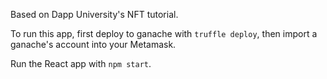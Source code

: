 Based on Dapp University's NFT tutorial.

To run this app, first deploy to ganache with `truffle deploy`, then import a ganache's account into your Metamask.

Run the React app with `npm start`.

